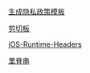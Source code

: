 [生成隐私政策模板](https://app-privacy-policy-generator.firebaseapp.com/)

[剪切板](https://www.jianshu.com/p/583cbded1363)

[iOS-Runtime-Headers](https://github.com/nst/iOS-Runtime-Headers)

[里脊串](http://adad184.com/categories/%E5%BC%80%E6%BA%90%E9%A1%B9%E7%9B%AE/)